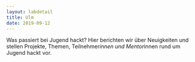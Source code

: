 ```yaml
---
layout: labdetail
title: Ulm
date: 2019-09-12
---
```



Was passiert bei Jugend hackt? Hier berichten wir über Neuigkeiten und stellen Projekte, Themen, Teilnehmer*innen und Mentor*innen rund um Jugend hackt vor.